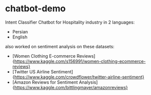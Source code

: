 # chatbot-demo
Intent Classifier Chatbot for Hospitality industry in 2 languages:

* Persian
* English

also worked on sentiment analysis on these datasets:

* [Women Clothing E-commerce Reviews]{https://www.kaggle.com/s156991/women-clothing-ecommerce-reviews}
* [Twitter US Airline Sentiment]{https://www.kaggle.com/crowdflower/twitter-airline-sentiment}
* [Amazon Reviews for Sentiment Analysis]{https://www.kaggle.com/bittlingmayer/amazonreviews}
